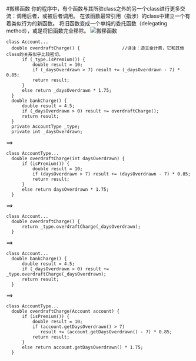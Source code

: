 #搬移函数
你的程序中，有个函数与其所驻class之外的另一个class进行更多交流：调用后者，或被后者调用。
在该函数最常引用（指涉）的class中建立一个有着类似行为的新函数。
将旧函数变成一个单纯的委托函数（delegating method），或是将旧函数完全移除。
![搬移函数](https://img.imgdb.cn/item/601a19e43ffa7d37b3c03624.jpg)
```$xslt
class Account...
  double overdraftCharge() {                //译注：透支金计费，它和其他class的关系似乎比较密切。
      if (_type.isPremium()) {
          double result = 10;
          if (_daysOverdrawn > 7) result += (_daysOverdrawn - 7) * 0.85;
          return result;
      }
      else return _daysOverdrawn * 1.75;
  }
  double bankCharge() {
      double result = 4.5;
      if (_daysOverdrawn > 0) result += overdraftCharge();
      return result;
  }
  private AccountType _type;
  private int _daysOverdrawn;
```
==>
```$xslt
class AccountType...
  double overdraftCharge(int daysOverdrawn) {
      if (isPremium()) {
          double result = 10;
          if (daysOverdrawn > 7) result += (daysOverdrawn - 7) * 0.85;
          return result;
      }
      else return daysOverdrawn * 1.75;
  }
```
==>
```$xslt
class Account...
  double overdraftCharge() {
      return _type.overdraftCharge(_daysOverdrawn);
  }
```
==>
```$xslt
class Account...
  double bankCharge() {
      double result = 4.5;
      if (_daysOverdrawn > 0) result += _type.overdraftCharge(_daysOverdrawn);
      return result;
  }
```
==>
```$xslt
class AccountType...
  double overdraftCharge(Account account) {
      if (isPremium()) {
          double result = 10;
          if (account.getDaysOverdrawn() > 7)
             result += (account.getDaysOverdrawn() - 7) * 0.85;
          return result;
      }
      else return account.getDaysOverdrawn() * 1.75;
  }
```


